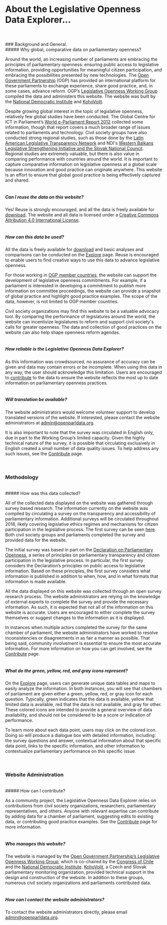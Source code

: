# About the Legislative Openness Data Explorer...
<br>
<br>
### Background and General.
<br>
##### Why global, comparative data on parliamentary openness? 

Around the world, an increasing number of parliaments are embracing the principles of parliamentary openness: ensuring public access to legislative information, providing opportunities for meaningful citizen participation, and embracing the possibilities presented by new technologies. The [Open Government Partnership](http://www.opengovpartnership.org/) (OGP) has provided an international platform for these parliaments to exchange experience, share good practice, and, in some cases, advance reform. OGP’s [Legislative Openness Working Group](http://www.opengovpartnership.org/groups/legislative) compiled the data and administers this website. The website was built by the [National Democratic Institute](https://www.ndi.org/) and [KohoVolit](http://kohovolit.eu/). 

Despite growing global interest in the topic of legislative openness, relatively few global studies have been conducted. The Global Centre for ICT in Parliament’s [World e-Parliament Report 2012](http://www.ictparliament.org/WePReport2012.html) collected some information, though that report covers a much broader range of issues related to parliaments and technology. Civil society groups have also conducted strong regional studies, such as those done by the [Latin American Legislative Transparency Network](http://indice2014.transparencialegislativa.org/) and NDI's [Western Balkans Legislative Strengthening Initiative and the Slovak National Council](https://drive.google.com/file/d/0ByP1nXAlz_mecWduMEJGMm9XYU0/view?usp=sharing). Regional studies are extremely valuable, but there is also value in comparing performance with countries around the world. It is important to capture comparative information on legislative openness at a global scale because innovation and good practice can originate anywhere. This website is an effort to ensure that global good practice is being effectively captured and shared.  
<br>
##### Can I reuse the data on this website?

Yes! Reuse is strongly encouraged, and all the data is freely available for [download](http://beta.openparldata.org/download/). The website and all data is licensed under a [Creative Commons Attribution 4.0 International License](https://creativecommons.org/licenses/by/4.0/).  
<br>
##### How can this data be used? 

All the data is freely available for [download](http://beta.openparldata.org/download/) and basic analyses and comparisons can be conducted on the [Explore](http://beta.openparldata.org/explore/) page. Reuse is encouraged to enable users to find creative ways to use this data to advance legislative openness. 

For those working in [OGP member countries](http://www.opengovpartnership.org/countries), the website can support the development of legislative openness commitments. For example, if a parliament is interested in developing a commitment to publish more information on committee proceedings, the website can provide a snapshot of global practice and highlight good practice examples. The scope of the data, however, is not limited to OGP member countries. 

Civil society organizations may find this website to be a valuable advocacy tool. By comparing the performance of legislatures around the world, the website can incentivize legislatures to reform and support civil society's calls for greater openness. The data and collection of good practices on the website can also help shape openness reform agendas.  
<br>
##### How reliable is the Legislative Openness Data Explorer? 

As this information was crowdsourced, no assurance of accuracy can be given and data may contain errors or be incomplete. When using this data in any way, the user should acknowledge this limitation. Users are encouraged to [contribute](http://beta.openparldata.org/contribute/) to the data to ensure the website reflects the most up to date information on parliamentary openness practices.  
<br>
##### Will translation be available? 

The website administrators would welcome volunteer support to develop translated versions of the website. If interested, please contact the website administrators at admin@openparldata.org. 

It is also important to note that the survey was circulated in English only, due in part to the Working Group’s limited capacity. Given the highly technical nature of the survey, it is possible that circulating exclusively in English created a small number of data quality issues. To help address any such issues, see the [Contribute](http://beta.openparldata.org/contribute/) page.   
<br>
<br>
### Methodology
<br>
##### How was this data collected? 

All of the collected data displayed on the website was gathered through survey based research. The information currently on the website was compiled by circulating a survey on the transparency and accessibility of parliamentary information. Additional surveys will be circulated throughout 2016, likely covering legislative ethics regimes and mechanisms for citizen participation in the legislative process. The first survey can be seen [here](http://www.surveygizmo.com/s3/1766975/Global-Legislative-Openness-Survey-Part-1). Both civil society groups and parliaments completed the survey and provided data for the website.   

The initial survey was based in part on the [Declaration on Parliamentary Openness](http://www.openingparliament.org/declaration), a series of principles on parliamentary transparency and citizen participation in the legislative process. In particular, the first survey considers the Declaration’s principles on public access to legislative information. Based on these principles, the first survey considers what information is published in addition to when, how, and in what formats that information is made available.

All the data displayed on this website was collected through an open survey research process. The website administrators are relying on the knowledge of external experts to complete the survey and provide the necessary information. As such, it is expected that not all of the information on this website is accurate. Users are encouraged to either complete the survey themselves or suggest changes to the information as it is displayed.   

In instances when multiple actors completed the survey for the same chamber of parliament, the website administrators have worked to resolve inconsistencies or disagreements in as fair a manner as possible. That being said, community involvement is essential to ensure the most accurate information. For more information on how you can get involved, see the [Contribute](http://beta.openparldata.org/contribute/) page.  
<br>
##### What do the green, yellow, red, and gray icons represent? 

On the [Explore](http://beta.openparldata.org/explore/) page, users can generate unique data tables and maps to easily analyze the information. In both instances, you will see that chambers of parliament are given either a green, yellow, red, or gray icon for each question. Typically, green indicates that the data is available, yellow that limited data is available, red that the data is not available, and gray for other. These colored icons are intended to provide a general overview of data availability, and should not be considered to be a score or indication of performance. 

To learn more about each data point, users may click on the colored icon. Doing so will produce a dialogue box with detailed information, including: the survey questions and answer, contextual information about that specific data point, links to the specific information, and other information to contextualize parliamentary performance on this specific issue.  
<br>
<br>
### Website Administration
<br>
##### How can I contribute? 

As a community project, the Legislative Openness Data Explorer relies on contributions from civil society organizations, researchers, parliamentary representatives, and others. Anyone with relevant expertise can contribute by adding data for a chamber of parliament, suggesting edits to existing data, or contributing good practice examples. See the [Contribute](http://beta.openparldata.org/contribute/) page for more information.  
<br>
##### Who manages this website? 

The website is managed by the [Open Government Partnership’s Legislative Openness Working Group](http://www.opengovpartnership.org/groups/legislative), which is co-chaired by the [Congress of Chile](http://www.congreso.cl/) and the [National Democratic Institute](https://www.ndi.org/). [KohoVolit](http://kohovolit.eu/), a Czech and Slovak parliamentary monitoring organization, provided technical support in the design and construction of the website. In addition to these groups, numerous civil society organizations and parliaments contributed data.  
<br>
##### How can I contact the website administrators? 

To contact the website administrators directly, please email admin@openparldata.org.
